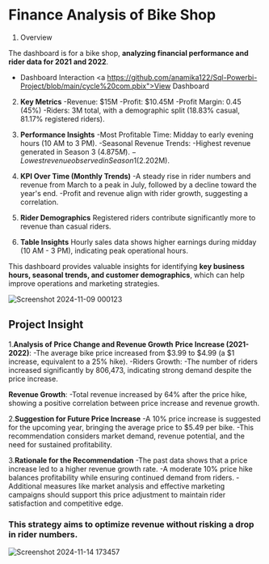 # Finance Analysis of Bike Shop
1. Overview
   
The dashboard is for a bike shop, **analyzing financial performance and rider data for 2021 and 2022**.

- Dashboard Interaction <a https://github.com/anamika122/Sql-Powerbi-Project/blob/main/cycle%20com.pbix">View Dashboard</a>

2. **Key Metrics**
-Revenue: $15M
-Profit: $10.45M
-Profit Margin: 0.45 (45%)
-Riders: 3M total, with a demographic split (18.83% casual, 81.17% registered riders).

3. **Performance Insights**
-Most Profitable Time: Midday to early evening hours (10 AM to 3 PM).
-Seasonal Revenue Trends:
-Highest revenue generated in Season 3 ($4.875M).
-Lowest revenue observed in Season 1 ($2.202M).

4. **KPI Over Time (Monthly Trends)**
-A steady rise in rider numbers and revenue from March to a peak in July, followed by a decline toward the year's end.
-Profit and revenue align with rider growth, suggesting a correlation.

5. **Rider Demographics**
Registered riders contribute significantly more to revenue than casual riders.

6. **Table Insights**
Hourly sales data shows higher earnings during midday (10 AM - 3 PM), indicating peak operational hours.

This dashboard provides valuable insights for identifying **key business hours, seasonal trends, and customer demographics**, which can help improve operations and marketing strategies.

![Screenshot 2024-11-09 000123](https://github.com/user-attachments/assets/334f2e27-8294-4d28-b046-e507e94042cd)

## Project Insight
1.**Analysis of Price Change and Revenue Growth**
**Price Increase (2021-2022)**:
-The average bike price increased from $3.99 to $4.99 (a $1 increase, equivalent to a 25% hike).
-Riders Growth:
-The number of riders increased significantly by 806,473, indicating strong demand despite the price increase.

**Revenue Growth**:
-Total revenue increased by 64% after the price hike, showing a positive correlation between price increase and revenue growth.

2.**Suggestion for Future Price Increase**
-A 10% price increase is suggested for the upcoming year, bringing the average price to $5.49 per bike.
-This recommendation considers market demand, revenue potential, and the need for sustained profitability.

3.**Rationale for the Recommendation**
-The past data shows that a price increase led to a higher revenue growth rate.
-A moderate 10% price hike balances profitability while ensuring continued demand from riders.
-Additional measures like market analysis and effective marketing campaigns should support this price adjustment to maintain rider satisfaction and competitive edge.

### This strategy aims to optimize revenue without risking a drop in rider numbers.
![Screenshot 2024-11-14 173457](https://github.com/user-attachments/assets/e20641f3-3755-4351-8af6-9a38ef21a7c7)

